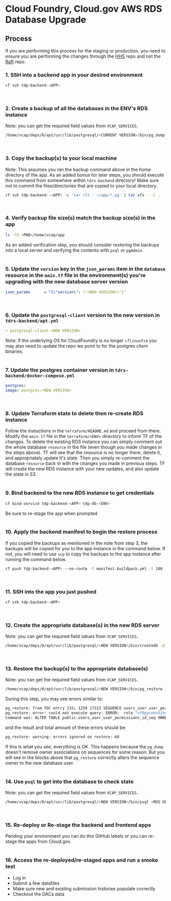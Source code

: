 # Cloud Foundry, Cloud.gov AWS RDS Database Upgrade

## Process

If you are performing this process for the staging or production, you need to ensure you are performing the changes through the [HHS](https://github.com/HHS/TANF-app) repo and not the [Raft](https://github.com/raft-tech/TANF-app) repo.
<br/>

### 1. SSH into a backend app in your desired environment
```bash
cf ssh tdp-backend-<APP>
```
<br/>

### 2. Create a backup of all the databases in the ENV's RDS instance
Note: you can get the required field values from `VCAP_SERVICES`.
```bash
/home/vcap/deps/0/apt/usr/lib/postgresql/<CURRENT VERSION>/bin/pg_dump -h <HOST> -p <PORT> -d <DB_NAME> -U <DB_USER> -F c --no-acl --no-owner -f <FILE_NAME>.pg
```
<br/>

### 3. Copy the backup(s) to your local machine
Note: This assumes you ran the backup command above in the home directory of the app. As an added bonus for later steps, you should execute this command from somewhere within `tdrs-backend` directory! Make sure not to commit the files/directories that are copied to your local directory.
```bash
cf ssh tdp-backend--<APP> -c 'tar cfz - ~/app/*.pg' | tar xfz - -C .
```
<br/>

### 4. Verify backup file size(s) match the backup size(s) in the app
```bash
ls -lh <PWD>/home/vcap/app
```
As an added verification step, you should consider restoring the backups into a local server and verifying the contents with `psql` or `pgAdmin`.
<br/><br/>

### 5. Update the `version` key in the `json_params` item in the `database` resource in the `main.tf` file in the environment(s) you're upgrading with the new database server version
```yaml
json_params      = "{\"version\": \"<NEW VERSION>\"}"
```
<br/>

### 6. Update the `postgresql-client` version to the new version in `tdrs-backend/apt.yml`
```yaml
- postgresql-client-<NEW VERSION>
```
Note: if the underlying OS for CloudFoundry is no longer `cflinuxfs4` you may also need to update the repo we point to for the postgres client binaries.
<br/><br/>

### 7. Update the postgres container version in `tdrs-backend/docker-compose.yml`
```yaml
postgres:
image: postgres:<NEW VERSION>
```
<br/>

### 8. Update Terraform state to delete then re-create RDS instance
Follow the instuctions in the `terraform/README.md` and proceed from there. Modify the `main.tf` file in the `terraform/<ENV>` directory to inform TF of the changes. To delete the existing RDS instance you can simply comment out the whole database `resource` in the file (even though you made changes in the steps above). TF will see that the resource is no longer there, delete it, and appropriately update it's state. Then you simply re-comment the database `resource` back in with the changes you made in previous steps. TF will create the new RDS instance with your new updates, and also update the state in S3.
<br/><br/>

### 9. Bind backend to the new RDS instance to get credentials
```bash
cf bind-service tdp-backend-<APP> tdp-db-<ENV>
```
Be sure to re-stage the app when prompted
<br/><br/>

### 10. Apply the backend manifest to begin the restore process
If you copied the backups as mentioned in the note from step 3, the backups will be copied for you to the app instance in the command below. If not, you will need to use `scp` to copy the backups to the app instance after running the command below.
```bash
cf push tdp-backend-<APP> --no-route -f manifest.buildpack.yml -t 180 --strategy rolling
```
<br/>

### 11. SSH into the app you just pushed
```bash
cf ssh tdp-backend-<APP>
```
<br/>

### 12. Create the appropriate database(s) in the new RDS server
Note: you can get the required field values from `VCAP_SERVICES`.
```bash
/home/vcap/deps/0/apt/usr/lib/postgresql/<NEW VERSION>/bin/createdb -U <DB_USER> -h <HOST> <DB_NAME>
```
<br/>

### 13. Restore the backup(s) to the appropriate database(s)
Note: you can get the required field values from `VCAP_SERVICES`.
```bash
/home/vcap/deps/0/apt/usr/lib/postgresql/<NEW VERSION>/bin/pg_restore -p <PORT> -h <HOST> -U <DB_USER> -d <DB_NAME> <FILE_NAME>.pg
```
During this step, you may see errors similar to:
```bash
pg_restore: from TOC entry 215; 1259 17313 SEQUENCE users_user_user_permissions_id_seq uf9pycohv5jhv6zf
pg_restore: error: could not execute query: ERROR:  role "uf9pycohv5jhv6zf" does not exist
Command was: ALTER TABLE public.users_user_user_permissions_id_seq OWNER TO uf9pycohv5jhv6zf;
```
and the result and total amount of these errors should be:
```bash
pg_restore: warning: errors ignored on restore: 68
```
If this is what you see, everything is OK. This happens because the `pg_dump` doesn't remove owner associations on sequences for some reason. But you will see in the blocks above that `pg_restore` correctly alters the sequence owner to the new database user.
<br/><br/>

### 14. Use `psql` to get into the database to check state
Note: you can get the required field values from `VCAP_SERVICES`.
```bash
/home/vcap/deps/0/apt/usr/lib/postgresql/<NEW VERSION>/bin/psql <RDS URI>
```
<br/>

### 15. Re-deploy or Re-stage the backend and frontend apps
Pending your environment you can do this GitHub labels or you can re-stage the apps from Cloud.gov.
<br/><br/>

### 16. Access the re-deployed/re-staged apps and run a smoke test
- Log in
- Submit a few datafiles
- Make sure new and existing submission histories populate correctly
- Checkout the DACs data
<br/>
